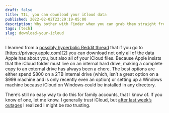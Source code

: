 ```yaml
---
draft: false
title: TIL, you can download your iCloud data
published: 2022-02-02T22:29:19-05:00
description: Why bother with Finder when you can grab them straight from the cloud itself.
tags: [tech]
slug: download-your-icloud
---
```

I learned from a [possibly hyperbolic Reddit thread][1] that if you go to [https://privacy.apple.com][2] you can download not only all of the data Apple has about you, but also all of your iCloud files. Because Apple insists that the iCloud folder must live on  an internal hard drive, making a complete copy to an external drive has always been a chore. The best options are either spend $800 on a 2TB internal drive (which, isn’t a great option on a $999 machine and is only recently even an option) or setting up a Windows machine because iCloud on Windows could be installed in any directory.

There’s still no easy way to do this for family accounts, that I know of. If you know of one, let me know. I generally trust iCloud, but [after last week’s outages][3] I realized I might be _too_ trusting.

[1]:	https://www.reddit.com/r/apple/comments/sixyvx/warning_files_on_icloud_drive_are_not_safe/hvbq9y2/?context=1
[2]:	https://privacy.apple.com
[3]:	https://www.macrumors.com/2022/01/26/apples-icloud-service-experiencing-outage/